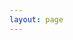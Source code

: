 ```yaml
---
layout: page
---
```


<script setup>
import {
  VPTeamPage,
  VPTeamPageTitle,
  VPTeamMembers
} from 'vitepress/theme'

const members = [
  {
    avatar: '/princimicio.jpg',
    name: 'Pinco Princi Puccio Micio',
    title: 'Team Leader'
  },
  {
    avatar: 'https://avatars.githubusercontent.com/u/6169537',
    name: 'Giorgio Vitale',
    title: 'Sguattero',
    links: [
      { icon: 'github', link: 'https://github.com/vitalegi' },
      { icon: 'instagram', link: 'https://www.instagram.com/giorgio.bellavita.vitale' },
      { icon: 'facebook', link: 'https://www.facebook.com/giorgio.vitale.4/' }
    ]
  }
]
</script>

<VPTeamPage>
  <VPTeamPageTitle>
    <template #title>
      Il nostro Team
    </template>
    <template #lead>
      <i>Health</i> è sviluppato e gestito dal nostro team di esperti, Leader di un sacco di settori.
    </template>
  </VPTeamPageTitle>
  <VPTeamMembers
    :members="members"
  />
</VPTeamPage>
